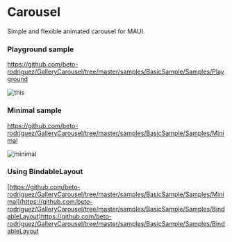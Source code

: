 # Carousel

Simple and flexible animated carousel for MAUI.

### Playground sample

https://github.com/beto-rodriguez/GalleryCarousel/tree/master/samples/BasicSample/Samples/Playground

![this](https://github.com/beto-rodriguez/GalleryCarousel/assets/10853349/e6816785-50f8-445b-95cb-362626385276)

### Minimal sample

https://github.com/beto-rodriguez/GalleryCarousel/tree/master/samples/BasicSample/Samples/Minimal

![minimal](https://github.com/beto-rodriguez/GalleryCarousel/assets/10853349/c77fa96d-2e14-4632-be65-cddae63b95e5)

### Using BindableLayout

[https://github.com/beto-rodriguez/GalleryCarousel/tree/master/samples/BasicSample/Samples/Minimal](https://github.com/beto-rodriguez/GalleryCarousel/tree/master/samples/BasicSample/Samples/BindableLayout)https://github.com/beto-rodriguez/GalleryCarousel/tree/master/samples/BasicSample/Samples/BindableLayout
